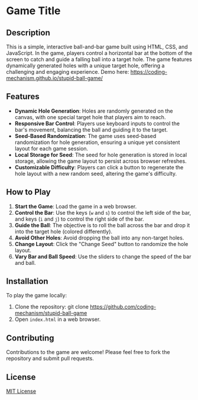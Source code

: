 # Game Title

## Description

This is a simple, interactive ball-and-bar game built using HTML, CSS, and JavaScript. In the game, players control a horizontal bar at the bottom of the screen to catch and guide a falling ball into a target hole. The game features dynamically generated holes with a unique target hole, offering a challenging and engaging experience. Demo here: https://coding-mechanism.github.io/stupid-ball-game/

## Features

- **Dynamic Hole Generation**: Holes are randomly generated on the canvas, with one special target hole that players aim to reach.
- **Responsive Bar Control**: Players use keyboard inputs to control the bar's movement, balancing the ball and guiding it to the target.
- **Seed-Based Randomization**: The game uses seed-based randomization for hole generation, ensuring a unique yet consistent layout for each game session.
- **Local Storage for Seed**: The seed for hole generation is stored in local storage, allowing the game layout to persist across browser refreshes.
- **Customizable Difficulty**: Players can click a button to regenerate the hole layout with a new random seed, altering the game's difficulty.

## How to Play

1. **Start the Game**: Load the game in a web browser.
2. **Control the Bar**: Use the keys (`w` and `s`) to control the left side of the bar, and keys (`i` and `j`) to control the right side of the bar.
3. **Guide the Ball**: The objective is to roll the ball across the bar and drop it into the target hole (colored differently).
4. **Avoid Other Holes**: Avoid dropping the ball into any non-target holes.
5. **Change Layout**: Click the "Change Seed" button to randomize the hole layout.
6. **Vary Bar and Ball Speed**: Use the sliders to change the speed of the bar and ball.

## Installation

To play the game locally:

1. Clone the repository: git clone https://github.com/coding-mechanism/stupid-ball-game
2. Open `index.html` in a web browser.

## Contributing

Contributions to the game are welcome! Please feel free to fork the repository and submit pull requests.

## License

[MIT License](LICENSE.txt)
